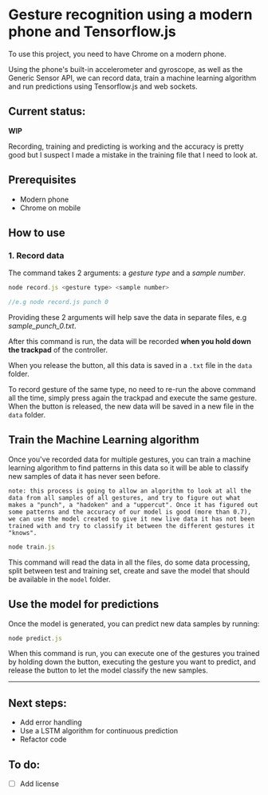 # Gesture recognition using a modern phone and Tensorflow.js

To use this project, you need to have Chrome on a modern phone.

Using the phone's built-in accelerometer and gyroscope, as well as the Generic Sensor API, we can record data, train a machine learning algorithm and run predictions using Tensorflow.js and web sockets.

## Current status:

**WIP**

Recording, training and predicting is working and the accuracy is pretty good but I suspect I made a mistake in the training file that I need to look at.

## Prerequisites

* Modern phone
* Chrome on mobile


## How to use

### 1. Record data

The command takes 2 arguments: a *gesture type* and a *sample number*.

```js
node record.js <gesture type> <sample number>

//e.g node record.js punch 0
```

Providing these 2 arguments will help save the data in separate files, e.g *sample_punch_0.txt*.

After this command is run, the data will be recorded **when you hold down the trackpad** of the controller.

When you release the button, all this data is saved in a `.txt` file in the `data` folder.

To record gesture of the same type, no need to re-run the above command all the time, simply press again the trackpad and execute the same gesture. When the button is released, the new data will be saved in a new file in the `data` folder.


## Train the Machine Learning algorithm

Once you've recorded data for multiple gestures, you can train a machine learning algorithm to find patterns in this data so it will be able to classify new samples of data it has never seen before.

```
note: this process is going to allow an algorithm to look at all the data from all samples of all gestures, and try to figure out what makes a "punch", a "hadoken" and a "uppercut". Once it has figured out some patterns and the accuracy of our model is good (more than 0.7), we can use the model created to give it new live data it has not been trained with and try to classify it between the different gestures it "knows".
```

```js
node train.js
```

This command will read the data in all the files, do some data processing, split between test and training set, create and save the model that should be available in the `model` folder.


## Use the model for predictions

Once the model is generated, you can predict new data samples by running:

```js
node predict.js
```

When this command is run, you can execute one of the gestures you trained by holding down the button, executing the gesture you want to predict, and release the button to let the model classify the new samples.

---

## Next steps:

* Add error handling
* Use a LSTM algorithm for continuous prediction
* Refactor code

## To do:

- [ ] Add license